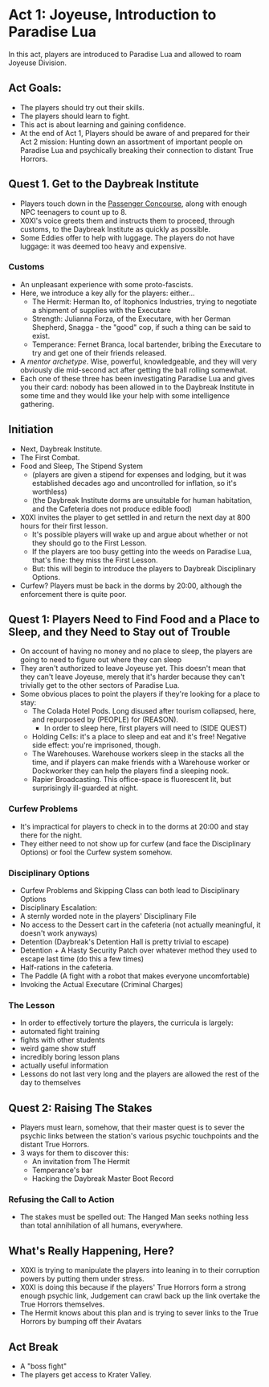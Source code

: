 # Act 1: Joyeuse, Introduction to Paradise Lua

In this act, players are introduced to Paradise Lua and allowed to roam Joyeuse Division.

## Act Goals:

* The players should try out their skills.
* The players should learn to fight.
* This act is about learning and gaining confidence.
* At the end of Act 1, Players should be aware of and prepared for their Act 2 mission: Hunting down
an assortment of important people on Paradise Lua and psychically breaking their connection to distant
True Horrors.

## Quest 1. Get to the Daybreak Institute
* Players touch down in the [Passenger Concourse](./locations/joyeuse/airlock.md#passenger-concourse),
    along with enough NPC teenagers to count up to 8.
* X0XI's voice greets them and instructs them to proceed, through customs, to the Daybreak Institute as quickly as possible.
* Some Eddies offer to help with luggage. The players do not have luggage: it was deemed too heavy and expensive.

### Customs
* An unpleasant experience with some proto-fascists.
* Here, we introduce a key ally for the players: either...
   * The Hermit: Herman Ito, of Itophonics Industries, trying to negotiate a shipment of supplies with the Executare
   * Strength: Julianna Forza, of the Executare, with her German Shepherd, Snagga - the "good" cop, if such a thing can be said to exist.
   * Temperance: Fernet Branca, local bartender, bribing the Executare to try and get one of their friends released.
* A _mentor archetype_. Wise, powerful, knowledgeable, and they will very obviously die mid-second act after
   getting the ball rolling somewhat.
* Each one of these three has been investigating Paradise Lua and gives you their card: nobody has been allowed in to the
   Daybreak Institute in some time and they would like your help with some intelligence gathering.

## Initiation
* Next, Daybreak Institute.
* The First Combat.
* Food and Sleep, The Stipend System
   * (players are given a stipend for expenses and lodging, but it was established decades ago and uncontrolled for inflation, so it's worthless)
   * (the Daybreak Institute dorms are unsuitable for human habitation, and the Cafeteria does not produce edible food)
* X0XI invites the player to get settled in and return the next day at 800 hours for their first lesson.
   * It's possible players will wake up and argue about whether or not they should go to the First Lesson.
   * If the players are too busy getting into the weeds on Paradise Lua, that's fine: they miss the First Lesson.
   * But: this will begin to introduce the players to Daybreak Disciplinary Options.
* Curfew? Players must be back in the dorms by 20:00, although the enforcement there is quite poor.

## Quest 1: Players Need to Find Food and a Place to Sleep, and they Need to Stay out of Trouble
* On account of having no money and no place to sleep, the players are going to need to figure out where they can sleep
* They aren't authorized to leave Joyeuse yet. This doesn't mean that they can't leave Joyeuse, merely that it's harder because they can't trivially get to the other sectors of Paradise Lua.
* Some obvious places to point the players if they're looking for a place to stay:
  * The Colada Hotel Pods. Long disused after tourism collapsed, here, and repurposed by (PEOPLE) for (REASON).
    * In order to sleep here, first players will need to (SIDE QUEST)
  * Holding Cells: it's a place to sleep and eat and it's free! Negative side effect: you're imprisoned, though.
  * The Warehouses. Warehouse workers sleep in the stacks all the time, and if players can make friends
     with a Warehouse worker or Dockworker they can help the players find a sleeping nook.
  * Rapier Broadcasting. This office-space is fluorescent lit, but surprisingly ill-guarded at night.


### Curfew Problems
* It's impractical for players to check in to the dorms at 20:00 and stay there for the night.
* They either need to not show up for curfew (and face the Disciplinary Options) or fool the Curfew system somehow.

### Disciplinary Options
* Curfew Problems and Skipping Class can both lead to Disciplinary Options
* Disciplinary Escalation:
 * A sternly worded note in the players' Disciplinary File
 * No access to the Dessert cart in the cafeteria (not actually meaningful, it doesn't work anyways)
 * Detention (Daybreak's Detention Hall is pretty trivial to escape)
 * Detention + A Hasty Security Patch over whatever method they used to escape last time (do this a few times)
 * Half-rations in the cafeteria.
 * The Paddle (A fight with a robot that makes everyone uncomfortable)
 * Invoking the Actual Executare (Criminal Charges)

### The Lesson
* In order to effectively torture the players, the curricula is largely:
 * automated fight training
 * fights with other students
 * weird game show stuff
 * incredibly boring lesson plans
 * actually useful information
* Lessons do not last very long and the players are allowed the rest of the day to themselves


## Quest 2: Raising The Stakes
* Players must learn, somehow, that their master quest is to sever the psychic links between the station's various psychic
   touchpoints and the distant True Horrors.
* 3 ways for them to discover this:
  * An invitation from The Hermit
  * Temperance's bar
  * Hacking the Daybreak Master Boot Record

### Refusing the Call to Action
* The stakes must be spelled out: The Hanged Man seeks nothing less than total annihilation of all humans, everywhere.

## What's Really Happening, Here?
* X0XI is trying to manipulate the players into leaning in to their corruption powers by putting them under stress.
* X0XI is doing this because if the players' True Horrors form a strong enough psychic link,
   Judgement can crawl back up the link overtake the True Horrors themselves.
* The Hermit knows about this plan and is trying to sever links to the True Horrors by bumping off their Avatars


## Act Break
* A "boss fight"
* The players get access to Krater Valley.
